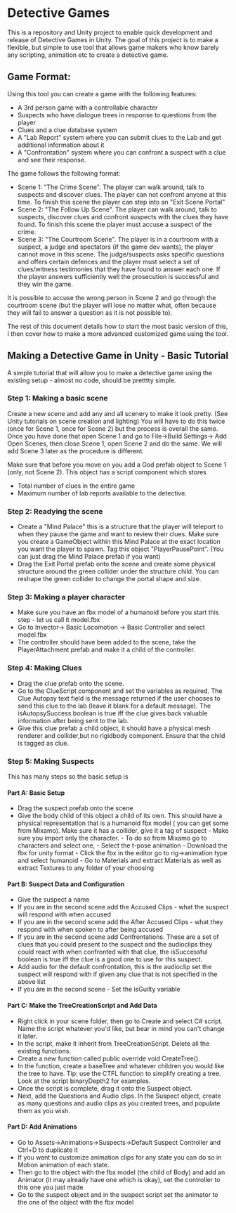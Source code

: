 # Detective Games

This is a repository and Unity project to enable quick development and release of Detective Games in Unity. The goal of this project is to make a flexible, but simple to use tool that allows game makers who know barely any scripting, animation etc to create a detective game. 

## Game Format:
Using this tool you can create a game with the following features:
- A 3rd person game with a controllable character
- Suspects who have dialogue trees in response to questions from the player
- Clues and a clue database system
- A "Lab Report" system where you can submit clues to the Lab and get additional information about it
- A "Confrontation" system where you can confront a suspect with a clue and see their response. 

The game follows the following format:
- Scene 1: "The Crime Scene". The player can walk around, talk to suspects and discover clues. The player can not confront anyone at this time. To finish this scene the player can step into an "Exit Scene Portal"
- Scene 2: "The Follow Up Scene". The player can walk around, talk to suspects, discover clues and confront suspects with the clues they have found. To finish this scene the player must accuse a suspect of the crime.
- Scene 3: "The Courtroom Scene". The player is in a courtroom with a suspect, a judge and spectators (if the game dev wants), the player cannot move in this scene. The judge/suspects asks specific questions and offers certain defences and the player must select a set of clues/witness testimonies that they have found to answer each one. If the player answers sufficiently well the prosecution is successful and they win the game. 

It is possible to accuse the wrong person in Scene 2 and go through the courtroom scene (but the player will lose no matter what, often because they will fail to answer a question as it is not possible to). 

The rest of this document details how to start the most basic version of this, I then cover how to make a more advanced customized game using the tool. 

## Making a Detective Game in Unity - Basic Tutorial

  

A simple tutorial that will allow you to make a detective game using the existing setup - almost no code, should be pretttty simple.

  

### Step 1: Making a basic scene

Create a new scene and add any and all scenery to make it look pretty. (See Unity tutorials on scene creation and lighting)
You will have to do this twice (once for Scene 1, once for Scene 2) but the process is overall the same. 
Once you have done that open Scene 1 and go to File->Build Settings-> Add Open Scenes, then close Scene 1, open Scene 2 and do the same. We will add Scene 3 later as the procedure is different.  

  

Make sure that before you move on you add a God prefab object to Scene 1 (only, not Scene 2). This object has a script component which stores

- Total number of clues in the entire game
- Maximum number of lab reports available to the detective.

### Step 2: Readying the scene
- Create a "Mind Palace" this is a structure that the player will teleport to when they pause the game and want to review their clues. Make sure you create a GameObject within this Mind Palace at the exact location you want the player to spawn. Tag this object "PlayerPausePoint". (You can just drag the Mind Palace prefab if you want)
- Drag the Exit Portal prefab onto the scene and create some physical structure around the green collider under the structure child. You can reshape the green collider to change the portal shape and size.


### Step 3: Making a player character

- Make sure you have an fbx model of a humanoid before you start this step - let us call it model.fbx
- Go to Invector-> Basic Locomotion -> Basic Controller and select model.fbx
- The controller should have been added to the scene, take the PlayerAttachment prefab and make it a child of the controller. 


### Step 4: Making Clues
- Drag the clue prefab onto the scene. 
- Go to the ClueScript component and set the variables as required. The Clue Autopsy text field is the message returned if the user chooses to send this clue to the lab (leave it blank for a default message). The isAutopsySuccess boolean is true iff the clue gives back valuable information after being sent to the lab. 
- Give this clue prefab a child object, it should have a physical mesh renderer and collider,but no rigidbody component. Ensure that the child is tagged as clue. 
### Step 5: Making Suspects

This has many steps so the basic setup is
#### Part A: Basic Setup
- Drag the suspect prefab onto the scene
- Give the body child of this object a child of its own. This should have a physical representation that is a humanoid fbx model ( you can get some from Mixamo). Make sure it has a collider, give it a tag of suspect
	  -  Make sure you import only the character. 
	  - To do so from Mixamo go to characters and select one, 
	  - Select the t-pose animation 
	  - Download the fbx for unity format
	  - Click the fbx in the editor go to rig->animation type and select humanoid
	  - Go to Materials and extract Materials as well as extract Textures to any folder of your choosing
#### Part B: Suspect Data and Configuration
- Give the suspect a name
- If you are in the second scene add the Accused Clips - what the suspect will respond with when accused
- If you are in the second scene add the After Accused Clips - what they respond with when spoken to after being accused
- If you are in the second scene add Confrontations. These are a set of clues that you could present to the suspect and the audioclips they could react with when confronted with that clue, the isSuccessful boolean is true iff the clue is a good one to use for this suspect.
- Add audio for the default confrontation, this is the audioclip set the suspect will respond with if given any clue that is not specified in the above list
- If you are in the second scene - Set the isGuilty variable
#### Part C: Make the TreeCreationScript and Add Data
- Right click in your scene folder, then go to Create and select C# script. Name the script whatever you'd like, but bear in mind you can't change it later.
- In the script, make it inherit from TreeCreationScript. Delete all the existing functions.
- Create a new function called public override void CreateTree(). 
- In the function, create a baseTree and whatever children you would like the tree to have. Tip: use the CTFL function to simplify creating a tree. Look at the script binaryDepth2 for examples.
- Once the script is complete, drag it onto the Suspect object. 
- Next, add the Questions and Audio clips. In the Suspect object, create as many questions and audio clips as you created trees, and populate them as you wish.


#### Part D: Add Animations
- Go to Assets->Animations->Suspects->Default Suspect Controller and Ctrl+D to duplicate it
- If you want to customize animation clips for any state you can do so in Motion animation of each state. 
- Then go to the object with the fbx model (the child of Body) and add an Animator (it may already have one which is okay), set the controller to this one you just made
- Go to the suspect object and in the suspect script set the animator to the one of the object with the fbx model
